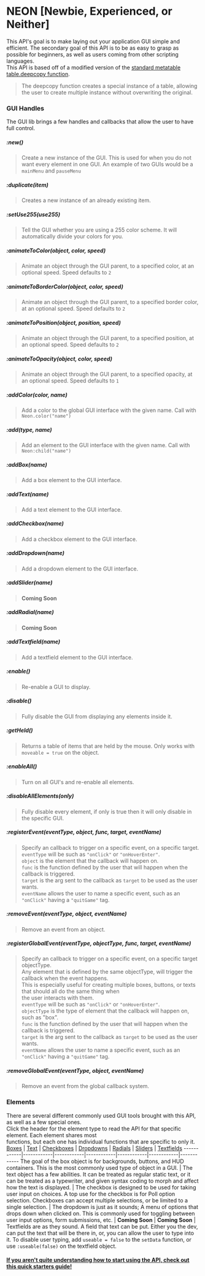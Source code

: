 # NEON [Newbie, Experienced, or Neither]
This API's goal is to make laying out your application GUI simple and efficient. The secondary goal of this API 
is to be as easy to grasp as possible for beginners, as well as users coming from other scripting languages. <br>
This API is based off of a modified version of the [standard metatable table.deepcopy function](http://lua-users.org/wiki/CopyTable).<br>
> The deepcopy function creates a special instance of a table, allowing the user to create multiple instance
> without overwriting the original.
### GUI Handles
The GUI lib brings a few handles and callbacks that allow the user to have full control.
##### :new()
> Create a new instance of the GUI. This is used for when you do not want every element in one GUI.
> An example of two GUIs would be a `mainMenu` and `pauseMenu`
##### :duplicate(item)
> Creates a new instance of an already existing item.
##### :setUse255(use255)
> Tell the GUI whether you are using a 255 color scheme. It will automatically divide your colors for you.
##### :animateToColor(object, color, speed)
> Animate an object through the GUI parent, to a specified color, at an optional speed. Speed defaults to `2`
##### :animateToBorderColor(object, color, speed)
> Animate an object through the GUI parent, to a specified border color, at an optional speed. Speed defaults to `2`
##### :animateToPosition(object, position, speed)
> Animate an object through the GUI parent, to a specified position, at an optional speed. Speed defaults to `2`
##### :animateToOpacity(object, color, speed)
> Animate an object through the GUI parent, to a specified opacity, at an optional speed. Speed defaults to `1`
##### :addColor(color, name)
> Add a color to the global GUI interface with the given name. Call with `Neon.color("name")`
##### :add(type, name)
> Add an element to the GUI interface with the given name. Call with `Neon:child("name")`
##### :addBox(name)
> Add a box element to the GUI interface.
##### :addText(name)
> Add a text element to the GUI interface.
##### :addCheckbox(name)
> Add a checkbox element to the GUI interface.
##### :addDropdown(name)
> Add a dropdown element to the GUI interface.
##### :addSlider(name)
> __Coming Soon__
##### :addRadial(name)
> __Coming Soon__
##### :addTextfield(name)
> Add a textfield element to the GUI interface.
##### :enable()
> Re-enable a GUI to display.
##### :disable()
> Fully disable the GUI from displaying any elements inside it.
##### :getHeld()
> Returns a table of items that are held by the mouse. Only works with `moveable = true` on the object.
##### :enableAll()
> Turn on all GUI's and re-enable all elements.
##### :disableAllElements(only)
> Fully disable every element, if only is true then it will only disable in the specific GUI.
##### :registerEvent(eventType, object, func, target, eventName)
> Specify an callback to trigger on a specific event, on a specific target.<br>
> `eventType` will be such as `"onClick"` or `"onHoverEnter"`.<br>
> `object` is the element that the callback will happen on.<br>
> `func` is the function defined by the user that will happen when the callback is triggered.<br>
> `target` is the arg sent to the callback as `target` to be used as the user wants.<br>
> `eventName` allows the user to name a specific event, such as an `"onClick"` having a `"quitGame"` tag.
##### :removeEvent(eventType, object, eventName)
> Remove an event from an object.
##### :registerGlobalEvent(eventType, objectType, func, target, eventName)
> Specify an callback to trigger on a specific event, on a specific target objectType.<br>
> Any element that is defined by the same objectType, will trigger the callback when the event happens.<br>
> This is especially useful for creating multiple boxes, buttons, or texts that should all do the same thing when<br>
> the user interacts with them.<br>
> `eventType` will be such as `"onClick"` or `"onHoverEnter"`.<br>
> `objectType` is the type of element that the callback will happen on, such as "box".<br>
> `func` is the function defined by the user that will happen when the callback is triggered.<br>
> `target` is the arg sent to the callback as `target` to be used as the user wants.<br>
> `eventName` allows the user to name a specific event, such as an `"onClick"` having a `"quitGame"` tag.
##### :removeGlobalEvent(eventType, object, eventName)
> Remove an event from the global callback system.
### Elements
There are several different commonly used GUI tools brought with this API, as well as a few special ones.<br>
Click the header for the element type to read the API for that specific element. Each element shares most<br>
functions, but each one has individual functions that are specific to only it.<br>
[Boxes](https://github.com/czgaming94/neon/blob/main/docs/Box.md) | [Text](https://github.com/czgaming94/neon/blob/main/docs/Text.md) | [Checkboxes](https://github.com/czgaming94/neon/blob/main/docs/Checkbox.md) | [Dropdowns](https://github.com/czgaming94/neon/blob/main/docs/Dropdown.md) | [Radials](https://github.com/czgaming94/neon/blob/main/docs/Radial.md) | [Sliders](https://github.com/czgaming94/neon/blob/main/docs/Slider.md) | [Textfields](https://github.com/czgaming94/neon/blob/main/docs/Textfield.md)
------------|------------|------------|------------|------------|------------|------------
The goal of the box object is for backgrounds, buttons, and HUD containers. This is the most commonly used type of object in a GUI. | The text object has a few abilities. It can be treated as regular static text, or it can be treated as a typewriter, and given syntax coding to morph and affect how the text is displayed. | The checkbox is designed to be used for taking user input on choices. A top use for the checkbox is for Poll option selection. Checkboxes can accept multiple selections, or be limited to a single selection. | The dropdown is just as it sounds; A menu of options that drops down when clicked on. This is commonly used for toggling between user input options, form submissions, etc. | __Coming Soon__ | __Coming Soon__ | Textfields are as they sound. A field that text can be put. Either you the dev, can put the text that will be there in, or, you can allow the user to type into it. To disable user typing, add `useable = false` to the `setData` function, or use `:useable(false)` on the textfield object.
#### [If you aren't quite understanding how to start using the API, check out this quick starters guide!](https://github.com/czgaming94/neon/blob/main/docs/examples/StartGuide.md)